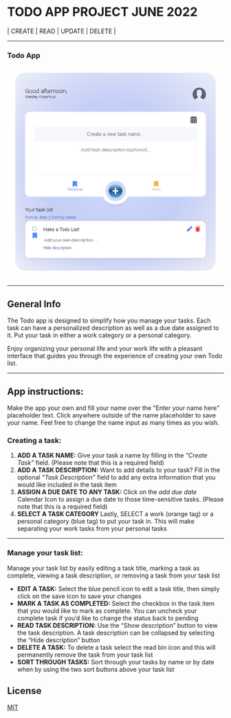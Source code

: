 # TODO APP PROJECT JUNE 2022

| CREATE | READ | UPDATE | DELETE |
*** 
### Todo App
![Image text](/Todo%20App%20Screenshot.png)
***
## General Info
The Todo app is designed to simplify how you manage your tasks. Each task can have a personalized description as well as a due date assigned to it. Put your task in either a work category or a personal category.

Enjoy organizing your personal life and your work life with a pleasant interface that guides you through the experience of creating your own Todo list.
*** 
## App instructions:

Make the app your own and fill your name over the "Enter your name here" placeholder text. Click anywhere outside of the name placeholder to save your name. Feel free to change the name input as many times as you wish.
### Creating a task:
1.	**ADD A TASK NAME:**
Give your task a name by filling in the _“Create Task”_ field. (Please note that this is a required field)
2.	**ADD A TASK DESCRIPTION:**
Want to add details to your task? Fill in the optional _“Task Description”_ field to add any extra information that you would like included in the task item
3.	**ASSIGN A DUE DATE TO ANY TASK:**
Click on the _add due date_ Calendar Icon to assign a due date to those time-sensitive tasks. (Please note that this is a required field)
4.	**SELECT A TASK CATEGORY**
Lastly, SELECT a work (orange tag) or a personal category (blue tag) to put your task in. This will make separating your work tasks from your personal tasks
***
### Manage your task list:
Manage your task list by easily editing a task title, marking a task as complete, viewing a task description, or removing a task from your task list
* **EDIT A TASK:** Select the blue pencil icon to edit a task title, then simply click on the save icon to save your changes
* **MARK A TASK AS COMPLETED:** Select the checkbox in the task item that you would like to mark as complete. You can uncheck your complete task if you’d like to change the status back to pending
* **READ TASK DESCRIPTION:** Use the “Show description” button to view the task description. A task description can be collapsed by selecting the “Hide description” button
* **DELETE A TASK:** To delete a task select the read bin icon and this will permanently remove the task from your task list
* **SORT THROUGH TASKS:** Sort through your tasks by name or by date when by using the two sort buttons above your task list

## License
[MIT](https://choosealicense.com/licenses/mit/)